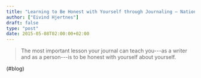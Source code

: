```yaml
---
title: "Learning to Be Honest with Yourself through Journaling – National Journal Writing Month"
author: ["Eivind Hjertnes"]
draft: false
type: "post"
date: 2015-05-08T02:00:00+02:00
---
```


> The most important lesson your journal can teach you---as a writer and
> as a person---is to be honest with yourself about yourself.

(#blog)
